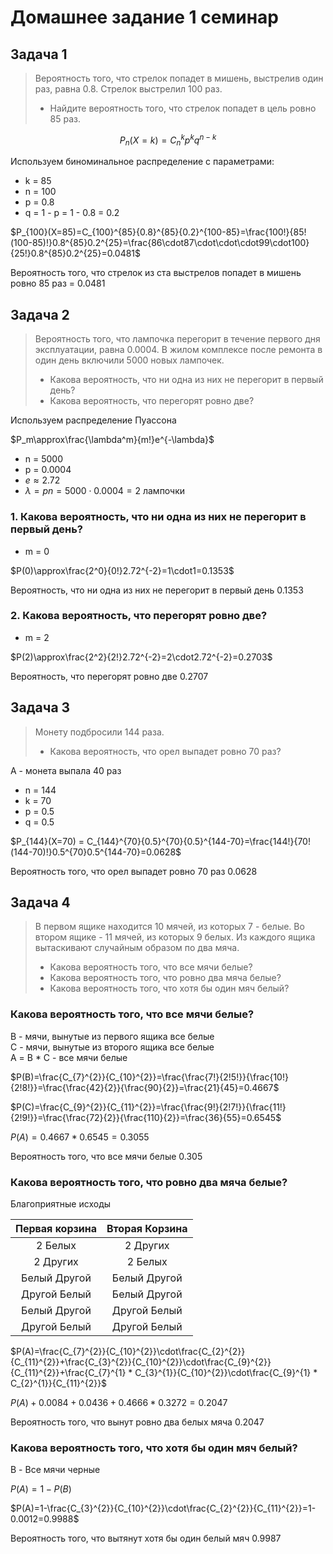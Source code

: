 # Домашнее задание 1 семинар  

## Задача 1  

> Вероятность того, что стрелок попадет в мишень, выстрелив один раз, равна 0.8.
> Стрелок выстрелил 100 раз.
>
>- Найдите вероятность того, что стрелок попадет в цель ровно 85 раз.

$$P_n(X=k) = C_n^k p^k q^{n-k}$$

Используем биноминальное распределение с параметрами:

- k = 85
- n = 100
- p = 0.8
- q = 1 - p = 1 - 0.8 = 0.2

$P_{100}(X=85)=C_{100}^{85}{0.8}^{85}{0.2}^{100-85}=\frac{100!}{85!(100-85)!}0.8^{85}0.2^{25}=\frac{86\cdot87\cdot\cdot\cdot99\cdot100}{25!}0.8^{85}0.2^{25}=0.0481$

Вероятность того, что стрелок из ста выстрелов попадет в мишень ровно 85 раз = 0.0481

## Задача 2

> Вероятность того, что лампочка перегорит в течение первого дня эксплуатации, равна 0.0004. В жилом комплексе после ремонта в один день включили 5000 новых лампочек.
>
>- Какова вероятность, что ни одна из них не перегорит в первый день?
>- Какова вероятность, что перегорят ровно две?

Используем распределение Пуассона

$P_m\approx\frac{\lambda^m}{m!}e^{-\lambda}$

- n = 5000
- p = 0.0004
- $e\approx2.72$
- $\lambda=pn=5000\cdot0.0004=2$ лампочки

### 1. Какова вероятность, что ни одна из них не перегорит в первый день?

- m = 0

$P(0)\approx\frac{2^0}{0!}2.72^{-2}=1\cdot1=0.1353$

Вероятность, что ни одна из них не перегорит в первый день 0.1353

### 2. Какова вероятность, что перегорят ровно две?

- m = 2

$P(2)\approx\frac{2^2}{2!}2.72^{-2}=2\cdot2.72^{-2}=0.2703$

Вероятность, что перегорят ровно две 0.2707

## Задача 3

> Монету подбросили 144 раза.
>
>- Какова вероятность, что орел выпадет ровно 70 раз?

А - монета выпала 40 раз

- n = 144
- k = 70
- p = 0.5
- q = 0.5

$P_{144}(X=70) = C_{144}^{70}{0.5}^{70}{0.5}^{144-70}=\frac{144!}{70!(144-70)!}0.5^{70}0.5^{144-70}=0.0628$

Вероятность того, что орел выпадет ровно 70 раз 0.0628

## Задача 4

>В первом ящике находится 10 мячей, из которых 7 - белые. Во втором ящике - 11 мячей, из которых 9 белых. Из каждого ящика вытаскивают случайным образом по два мяча.
>
>- Какова вероятность того, что все мячи белые?
>- Какова вероятность того, что ровно два мяча белые?
>- Какова вероятность того, что хотя бы один мяч белый?

### Какова вероятность того, что все мячи белые?

B - мячи, вынутые из первого ящика все белые  
C - мячи, вынутые из второго ящика все белые  
А = B * C - все мячи белые

$P(B)=\frac{C_{7}^{2}}{C_{10}^{2}}=\frac{\frac{7!}{2!5!}}{\frac{10!}{2!8!}}=\frac{\frac{42}{2}}{\frac{90}{2}}=\frac{21}{45}=0.4667$

$P(C)=\frac{C_{9}^{2}}{C_{11}^{2}}=\frac{\frac{9!}{2!7!}}{\frac{11!}{2!9!}}=\frac{\frac{72}{2}}{\frac{110}{2}}=\frac{36}{55}=0.6545$

$P(A)=0.4667*0.6545=0.3055$

Вероятность того, что все мячи белые 0.305

### Какова вероятность того, что ровно два мяча белые?

Благоприятные исходы

| Первая корзина | Вторая Корзина |
|:---:|:---:|
| 2 Белых | 2 Других |
| 2 Других | 2 Белых |
| Белый Другой|Белый Другой|
| Другой Белый|Белый Другой|
| Белый Другой|Другой Белый|
| Другой Белый|Другой Белый|

$P(A)=\frac{C_{7}^{2}}{C_{10}^{2}}\cdot\frac{C_{2}^{2}}{C_{11}^{2}}+\frac{C_{3}^{2}}{C_{10}^{2}}\cdot\frac{C_{9}^{2}}{C_{11}^{2}}+\frac{C_{7}^{1} * C_{3}^{1}}{C_{10}^{2}}\cdot\frac{C_{9}^{1} * C_{2}^{1}}{C_{11}^{2}}$

$P(A)+0.0084+0.0436+0.4666*0.3272=0.2047$  

Вероятность того, что вынут ровно два белых мяча 0.2047

### Какова вероятность того, что хотя бы один мяч белый?

B - Все мячи черные

$P(A)=1-P(B)$

$P(A)=1-\frac{C_{3}^{2}}{C_{10}^{2}}\cdot\frac{C_{2}^{2}}{C_{11}^{2}}=1-0.0012=0.9988$

Вероятность того, что вытянут хотя бы один белый мяч 0.9987
